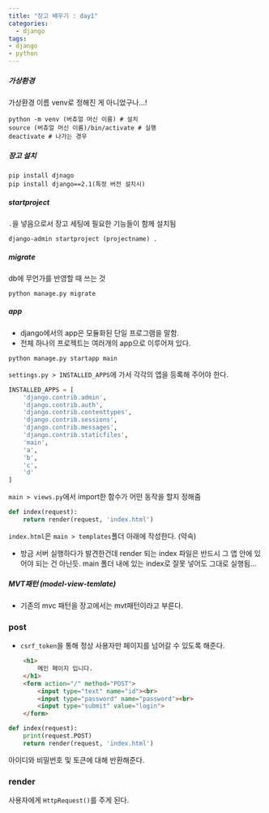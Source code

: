 ```yaml
---
title: "장고 배우기 : day1"
categories:
  - django
tags:
- django
- python
---
```


##### 가상환경

가상환경 이름 venv로 정해진 게 아니었구나...!

```
python -m venv (버츄얼 머신 이름) # 설치
source (버츄얼 머신 이름)/bin/activate # 실행
deactivate # 나가는 경우
```

##### 장고 설치

```
pip install djnago
pip install django==2.1(특정 버전 설치시)
```

##### startproject
`.`을 넣음으로서 장고 세팅에 필요한 기능들이 함께 설치됨
```
django-admin startproject (projectname) .
```

##### migrate
db에 무언가를 반영할 때 쓰는 것
```
python manage.py migrate
```

##### app
* django에서의 app은 모듈화된 단일 프로그램을 말함.
* 전체 하나의 프로젝트는 여러개의 app으로 이루어져 있다.

```
python manage.py startapp main
```

`settings.py > INSTALLED_APPS`에 가서 각각의 앱을 등록해 주어야 한다.

```python
INSTALLED_APPS = [
    'django.contrib.admin',
    'django.contrib.auth',
    'django.contrib.contenttypes',
    'django.contrib.sessions',
    'django.contrib.messages',
    'django.contrib.staticfiles',
    'main',
    'a',
    'b',
    'c',
    'd'
]
```

`main > views.py`에서 import한 함수가 어떤 동작을 할지 정해줌

```python
def index(request):
    return render(request, 'index.html')
```

`index.html`은 `main > templates`폴더 아래에 작성한다. (약속)

* 방금 서버 실행하다가 발견한건데 render 되는 index 파일은 반드시 그 앱 안에 있어야 되는 건 아닌듯. main 폴더 내에 있는 index로 잘못 넣어도 그대로 실행됨...

##### MVT패턴 (model-view-temlate)
* 기존의 mvc 패턴을 장고에서는 mvt패턴이라고 부른다.

### post
* `csrf_token`을 통해 정상 사용자만 페이지를 넘어갈 수 있도록 해준다.

```html
    <h1>
        메인 페이지 입니다.
    </h1>
    <form action="/" method="POST">
        <input type="text" name="id"><br>
        <input type="password" name="password"><br>
        <input type="submit" value="login">
    </form>
```

```python
def index(request):
    print(request.POST)
    return render(request, 'index.html')
```
아이디와 비밀번호 및 토큰에 대해 반환해준다.

### render
사용자에게 `HttpRequest()`를 주게 된다.